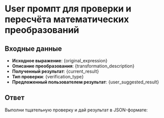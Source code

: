 # User промпт для проверки и пересчёта математических преобразований

## Входные данные
- **Исходное выражение**: {original_expression}
- **Описание преобразования**: {transformation_description}
- **Полученный результат**: {current_result}
- **Тип проверки**: {verification_type}
- **Предложенный пользователем результат**: {user_suggested_result}

## Ответ
Выполни тщательную проверку и дай результат в JSON-формате: 